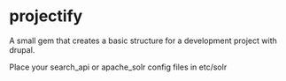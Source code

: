 projectify
==========

A small gem that creates a basic structure for a development project with drupal.


Place your search_api or apache_solr config files in etc/solr